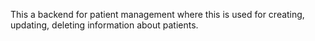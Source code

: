 This a backend for patient management where this is used for creating, updating, deleting information about patients.

